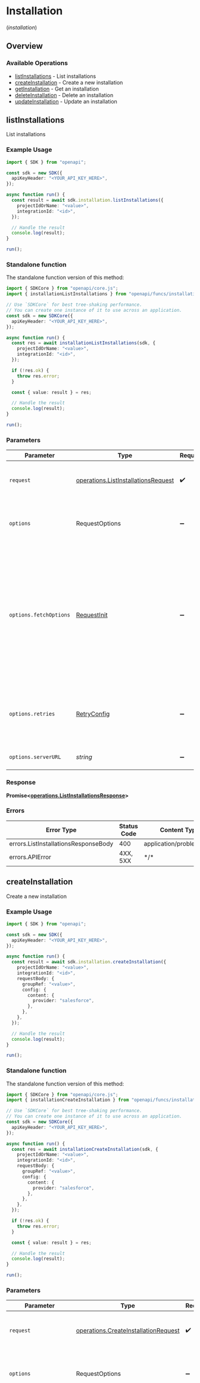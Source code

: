 # Installation
(*installation*)

## Overview

### Available Operations

* [listInstallations](#listinstallations) - List installations
* [createInstallation](#createinstallation) - Create a new installation
* [getInstallation](#getinstallation) - Get an installation
* [deleteInstallation](#deleteinstallation) - Delete an installation
* [updateInstallation](#updateinstallation) - Update an installation

## listInstallations

List installations

### Example Usage

```typescript
import { SDK } from "openapi";

const sdk = new SDK({
  apiKeyHeader: "<YOUR_API_KEY_HERE>",
});

async function run() {
  const result = await sdk.installation.listInstallations({
    projectIdOrName: "<value>",
    integrationId: "<id>",
  });

  // Handle the result
  console.log(result);
}

run();
```

### Standalone function

The standalone function version of this method:

```typescript
import { SDKCore } from "openapi/core.js";
import { installationListInstallations } from "openapi/funcs/installationListInstallations.js";

// Use `SDKCore` for best tree-shaking performance.
// You can create one instance of it to use across an application.
const sdk = new SDKCore({
  apiKeyHeader: "<YOUR_API_KEY_HERE>",
});

async function run() {
  const res = await installationListInstallations(sdk, {
    projectIdOrName: "<value>",
    integrationId: "<id>",
  });

  if (!res.ok) {
    throw res.error;
  }

  const { value: result } = res;

  // Handle the result
  console.log(result);
}

run();
```

### Parameters

| Parameter                                                                                                                                                                      | Type                                                                                                                                                                           | Required                                                                                                                                                                       | Description                                                                                                                                                                    |
| ------------------------------------------------------------------------------------------------------------------------------------------------------------------------------ | ------------------------------------------------------------------------------------------------------------------------------------------------------------------------------ | ------------------------------------------------------------------------------------------------------------------------------------------------------------------------------ | ------------------------------------------------------------------------------------------------------------------------------------------------------------------------------ |
| `request`                                                                                                                                                                      | [operations.ListInstallationsRequest](../../models/operations/listinstallationsrequest.md)                                                                                     | :heavy_check_mark:                                                                                                                                                             | The request object to use for the request.                                                                                                                                     |
| `options`                                                                                                                                                                      | RequestOptions                                                                                                                                                                 | :heavy_minus_sign:                                                                                                                                                             | Used to set various options for making HTTP requests.                                                                                                                          |
| `options.fetchOptions`                                                                                                                                                         | [RequestInit](https://developer.mozilla.org/en-US/docs/Web/API/Request/Request#options)                                                                                        | :heavy_minus_sign:                                                                                                                                                             | Options that are passed to the underlying HTTP request. This can be used to inject extra headers for examples. All `Request` options, except `method` and `body`, are allowed. |
| `options.retries`                                                                                                                                                              | [RetryConfig](../../lib/utils/retryconfig.md)                                                                                                                                  | :heavy_minus_sign:                                                                                                                                                             | Enables retrying HTTP requests under certain failure conditions.                                                                                                               |
| `options.serverURL`                                                                                                                                                            | *string*                                                                                                                                                                       | :heavy_minus_sign:                                                                                                                                                             | An optional server URL to use.                                                                                                                                                 |

### Response

**Promise\<[operations.ListInstallationsResponse](../../models/operations/listinstallationsresponse.md)\>**

### Errors

| Error Type                           | Status Code                          | Content Type                         |
| ------------------------------------ | ------------------------------------ | ------------------------------------ |
| errors.ListInstallationsResponseBody | 400                                  | application/problem+json             |
| errors.APIError                      | 4XX, 5XX                             | \*/\*                                |

## createInstallation

Create a new installation

### Example Usage

```typescript
import { SDK } from "openapi";

const sdk = new SDK({
  apiKeyHeader: "<YOUR_API_KEY_HERE>",
});

async function run() {
  const result = await sdk.installation.createInstallation({
    projectIdOrName: "<value>",
    integrationId: "<id>",
    requestBody: {
      groupRef: "<value>",
      config: {
        content: {
          provider: "salesforce",
        },
      },
    },
  });

  // Handle the result
  console.log(result);
}

run();
```

### Standalone function

The standalone function version of this method:

```typescript
import { SDKCore } from "openapi/core.js";
import { installationCreateInstallation } from "openapi/funcs/installationCreateInstallation.js";

// Use `SDKCore` for best tree-shaking performance.
// You can create one instance of it to use across an application.
const sdk = new SDKCore({
  apiKeyHeader: "<YOUR_API_KEY_HERE>",
});

async function run() {
  const res = await installationCreateInstallation(sdk, {
    projectIdOrName: "<value>",
    integrationId: "<id>",
    requestBody: {
      groupRef: "<value>",
      config: {
        content: {
          provider: "salesforce",
        },
      },
    },
  });

  if (!res.ok) {
    throw res.error;
  }

  const { value: result } = res;

  // Handle the result
  console.log(result);
}

run();
```

### Parameters

| Parameter                                                                                                                                                                      | Type                                                                                                                                                                           | Required                                                                                                                                                                       | Description                                                                                                                                                                    |
| ------------------------------------------------------------------------------------------------------------------------------------------------------------------------------ | ------------------------------------------------------------------------------------------------------------------------------------------------------------------------------ | ------------------------------------------------------------------------------------------------------------------------------------------------------------------------------ | ------------------------------------------------------------------------------------------------------------------------------------------------------------------------------ |
| `request`                                                                                                                                                                      | [operations.CreateInstallationRequest](../../models/operations/createinstallationrequest.md)                                                                                   | :heavy_check_mark:                                                                                                                                                             | The request object to use for the request.                                                                                                                                     |
| `options`                                                                                                                                                                      | RequestOptions                                                                                                                                                                 | :heavy_minus_sign:                                                                                                                                                             | Used to set various options for making HTTP requests.                                                                                                                          |
| `options.fetchOptions`                                                                                                                                                         | [RequestInit](https://developer.mozilla.org/en-US/docs/Web/API/Request/Request#options)                                                                                        | :heavy_minus_sign:                                                                                                                                                             | Options that are passed to the underlying HTTP request. This can be used to inject extra headers for examples. All `Request` options, except `method` and `body`, are allowed. |
| `options.retries`                                                                                                                                                              | [RetryConfig](../../lib/utils/retryconfig.md)                                                                                                                                  | :heavy_minus_sign:                                                                                                                                                             | Enables retrying HTTP requests under certain failure conditions.                                                                                                               |
| `options.serverURL`                                                                                                                                                            | *string*                                                                                                                                                                       | :heavy_minus_sign:                                                                                                                                                             | An optional server URL to use.                                                                                                                                                 |

### Response

**Promise\<[operations.CreateInstallationResponse](../../models/operations/createinstallationresponse.md)\>**

### Errors

| Error Type                                        | Status Code                                       | Content Type                                      |
| ------------------------------------------------- | ------------------------------------------------- | ------------------------------------------------- |
| errors.CreateInstallationResponseBody             | 400                                               | application/problem+json                          |
| errors.CreateInstallationInstallationResponseBody | 422                                               | application/problem+json                          |
| errors.APIError                                   | 4XX, 5XX                                          | \*/\*                                             |

## getInstallation

Get an installation

### Example Usage

```typescript
import { SDK } from "openapi";

const sdk = new SDK({
  apiKeyHeader: "<YOUR_API_KEY_HERE>",
});

async function run() {
  const result = await sdk.installation.getInstallation({
    projectIdOrName: "<value>",
    integrationId: "<id>",
    installationId: "<id>",
  });

  // Handle the result
  console.log(result);
}

run();
```

### Standalone function

The standalone function version of this method:

```typescript
import { SDKCore } from "openapi/core.js";
import { installationGetInstallation } from "openapi/funcs/installationGetInstallation.js";

// Use `SDKCore` for best tree-shaking performance.
// You can create one instance of it to use across an application.
const sdk = new SDKCore({
  apiKeyHeader: "<YOUR_API_KEY_HERE>",
});

async function run() {
  const res = await installationGetInstallation(sdk, {
    projectIdOrName: "<value>",
    integrationId: "<id>",
    installationId: "<id>",
  });

  if (!res.ok) {
    throw res.error;
  }

  const { value: result } = res;

  // Handle the result
  console.log(result);
}

run();
```

### Parameters

| Parameter                                                                                                                                                                      | Type                                                                                                                                                                           | Required                                                                                                                                                                       | Description                                                                                                                                                                    |
| ------------------------------------------------------------------------------------------------------------------------------------------------------------------------------ | ------------------------------------------------------------------------------------------------------------------------------------------------------------------------------ | ------------------------------------------------------------------------------------------------------------------------------------------------------------------------------ | ------------------------------------------------------------------------------------------------------------------------------------------------------------------------------ |
| `request`                                                                                                                                                                      | [operations.GetInstallationRequest](../../models/operations/getinstallationrequest.md)                                                                                         | :heavy_check_mark:                                                                                                                                                             | The request object to use for the request.                                                                                                                                     |
| `options`                                                                                                                                                                      | RequestOptions                                                                                                                                                                 | :heavy_minus_sign:                                                                                                                                                             | Used to set various options for making HTTP requests.                                                                                                                          |
| `options.fetchOptions`                                                                                                                                                         | [RequestInit](https://developer.mozilla.org/en-US/docs/Web/API/Request/Request#options)                                                                                        | :heavy_minus_sign:                                                                                                                                                             | Options that are passed to the underlying HTTP request. This can be used to inject extra headers for examples. All `Request` options, except `method` and `body`, are allowed. |
| `options.retries`                                                                                                                                                              | [RetryConfig](../../lib/utils/retryconfig.md)                                                                                                                                  | :heavy_minus_sign:                                                                                                                                                             | Enables retrying HTTP requests under certain failure conditions.                                                                                                               |
| `options.serverURL`                                                                                                                                                            | *string*                                                                                                                                                                       | :heavy_minus_sign:                                                                                                                                                             | An optional server URL to use.                                                                                                                                                 |

### Response

**Promise\<[operations.GetInstallationResponse](../../models/operations/getinstallationresponse.md)\>**

### Errors

| Error Type                         | Status Code                        | Content Type                       |
| ---------------------------------- | ---------------------------------- | ---------------------------------- |
| errors.GetInstallationResponseBody | 400                                | application/problem+json           |
| errors.APIError                    | 4XX, 5XX                           | \*/\*                              |

## deleteInstallation

Delete an installation

### Example Usage

```typescript
import { SDK } from "openapi";

const sdk = new SDK({
  apiKeyHeader: "<YOUR_API_KEY_HERE>",
});

async function run() {
  const result = await sdk.installation.deleteInstallation({
    projectIdOrName: "<value>",
    integrationId: "<id>",
    installationId: "<id>",
  });

  // Handle the result
  console.log(result);
}

run();
```

### Standalone function

The standalone function version of this method:

```typescript
import { SDKCore } from "openapi/core.js";
import { installationDeleteInstallation } from "openapi/funcs/installationDeleteInstallation.js";

// Use `SDKCore` for best tree-shaking performance.
// You can create one instance of it to use across an application.
const sdk = new SDKCore({
  apiKeyHeader: "<YOUR_API_KEY_HERE>",
});

async function run() {
  const res = await installationDeleteInstallation(sdk, {
    projectIdOrName: "<value>",
    integrationId: "<id>",
    installationId: "<id>",
  });

  if (!res.ok) {
    throw res.error;
  }

  const { value: result } = res;

  // Handle the result
  console.log(result);
}

run();
```

### Parameters

| Parameter                                                                                                                                                                      | Type                                                                                                                                                                           | Required                                                                                                                                                                       | Description                                                                                                                                                                    |
| ------------------------------------------------------------------------------------------------------------------------------------------------------------------------------ | ------------------------------------------------------------------------------------------------------------------------------------------------------------------------------ | ------------------------------------------------------------------------------------------------------------------------------------------------------------------------------ | ------------------------------------------------------------------------------------------------------------------------------------------------------------------------------ |
| `request`                                                                                                                                                                      | [operations.DeleteInstallationRequest](../../models/operations/deleteinstallationrequest.md)                                                                                   | :heavy_check_mark:                                                                                                                                                             | The request object to use for the request.                                                                                                                                     |
| `options`                                                                                                                                                                      | RequestOptions                                                                                                                                                                 | :heavy_minus_sign:                                                                                                                                                             | Used to set various options for making HTTP requests.                                                                                                                          |
| `options.fetchOptions`                                                                                                                                                         | [RequestInit](https://developer.mozilla.org/en-US/docs/Web/API/Request/Request#options)                                                                                        | :heavy_minus_sign:                                                                                                                                                             | Options that are passed to the underlying HTTP request. This can be used to inject extra headers for examples. All `Request` options, except `method` and `body`, are allowed. |
| `options.retries`                                                                                                                                                              | [RetryConfig](../../lib/utils/retryconfig.md)                                                                                                                                  | :heavy_minus_sign:                                                                                                                                                             | Enables retrying HTTP requests under certain failure conditions.                                                                                                               |
| `options.serverURL`                                                                                                                                                            | *string*                                                                                                                                                                       | :heavy_minus_sign:                                                                                                                                                             | An optional server URL to use.                                                                                                                                                 |

### Response

**Promise\<[operations.DeleteInstallationResponseBody](../../models/operations/deleteinstallationresponsebody.md)\>**

### Errors

| Error Type      | Status Code     | Content Type    |
| --------------- | --------------- | --------------- |
| errors.APIError | 4XX, 5XX        | \*/\*           |

## updateInstallation

Update an installation

### Example Usage

```typescript
import { SDK } from "openapi";

const sdk = new SDK({
  apiKeyHeader: "<YOUR_API_KEY_HERE>",
});

async function run() {
  const result = await sdk.installation.updateInstallation({
    projectIdOrName: "<value>",
    integrationId: "<id>",
    installationId: "<id>",
    requestBody: {
      updateMask: [
        "connectionId",
        "config.content.write.objects.account",
      ],
      installation: {
        connectionId: "connection-123",
        config: {
          content: {
            provider: "salesforce",
            read: {
              objects: {
                "key": {
                  objectName: "account",
                  schedule: "*/15 * * * *",
                  destination: "accountWebhook",
                  selectedFields: {
                    "0": true,
                    "1": true,
                    "2": true,
                    "3": true,
                    "4": true,
                    "5": true,
                    "6": true,
                    "7": true,
                    "8": true,
                    "9": true,
                    "10": true,
                    "11": true,
                    "12": true,
                    "13": true,
                    "14": true,
                    "15": true,
                    "16": true,
                    "17": true,
                    "18": true,
                    "19": true,
                    "20": true,
                    "21": true,
                    "22": true,
                    "23": true,
                    "24": true,
                    "25": true,
                  },
                  selectedValueMappings: {
                    "stage": {
                      "open": "scheduled",
                      "closedWon": "won",
                      "closedLost": "lost",
                    },
                  },
                  selectedFieldMappings: {
                    "0": "{",
                    "1": " ",
                    "2": "p",
                    "3": "h",
                    "4": "o",
                    "5": "n",
                    "6": "e",
                    "7": "N",
                    "8": "u",
                    "9": "m",
                    "10": "b",
                    "11": "e",
                    "12": "r",
                    "13": ":",
                    "14": " ",
                    "15": "p",
                    "16": "h",
                    "17": "o",
                    "18": "n",
                    "19": "e",
                    "20": ",",
                    "21": " ",
                    "22": "f",
                    "23": "a",
                    "24": "x",
                    "25": "N",
                    "26": "u",
                    "27": "m",
                    "28": "b",
                    "29": "e",
                    "30": "r",
                    "31": ":",
                    "32": " ",
                    "33": "f",
                    "34": "a",
                    "35": "x",
                    "36": " ",
                    "37": "}",
                  },
                  backfill: {
                    defaultPeriod: {
                      days: 30,
                      fullHistory: false,
                    },
                  },
                },
                "key1": {
                  objectName: "account",
                  schedule: "*/15 * * * *",
                  destination: "accountWebhook",
                  selectedFields: {
                    "0": true,
                    "1": true,
                    "2": true,
                    "3": true,
                    "4": true,
                    "5": true,
                    "6": true,
                    "7": true,
                    "8": true,
                    "9": true,
                    "10": true,
                    "11": true,
                    "12": true,
                    "13": true,
                    "14": true,
                    "15": true,
                    "16": true,
                    "17": true,
                    "18": true,
                    "19": true,
                    "20": true,
                    "21": true,
                    "22": true,
                    "23": true,
                    "24": true,
                    "25": true,
                  },
                  selectedValueMappings: {
                    "stage": {
                      "open": "scheduled",
                      "closedWon": "won",
                      "closedLost": "lost",
                    },
                  },
                  selectedFieldMappings: {
                    "0": "{",
                    "1": " ",
                    "2": "p",
                    "3": "h",
                    "4": "o",
                    "5": "n",
                    "6": "e",
                    "7": "N",
                    "8": "u",
                    "9": "m",
                    "10": "b",
                    "11": "e",
                    "12": "r",
                    "13": ":",
                    "14": " ",
                    "15": "p",
                    "16": "h",
                    "17": "o",
                    "18": "n",
                    "19": "e",
                    "20": ",",
                    "21": " ",
                    "22": "f",
                    "23": "a",
                    "24": "x",
                    "25": "N",
                    "26": "u",
                    "27": "m",
                    "28": "b",
                    "29": "e",
                    "30": "r",
                    "31": ":",
                    "32": " ",
                    "33": "f",
                    "34": "a",
                    "35": "x",
                    "36": " ",
                    "37": "}",
                  },
                  backfill: {
                    defaultPeriod: {
                      days: 30,
                      fullHistory: false,
                    },
                  },
                },
              },
            },
            write: {
              objects: {
                "key": {
                  objectName: "account",
                  selectedValueDefaults: {
                    "0": "{",
                    "1": " ",
                    "2": "p",
                    "3": "h",
                    "4": "o",
                    "5": "n",
                    "6": "e",
                    "7": ":",
                    "8": " ",
                    "9": "\"",
                    "10": "5",
                    "11": "5",
                    "12": "5",
                    "13": "-",
                    "14": "5",
                    "15": "5",
                    "16": "5",
                    "17": "-",
                    "18": "5",
                    "19": "5",
                    "20": "5",
                    "21": "5",
                    "22": "\"",
                    "23": " ",
                    "24": " ",
                    "25": "}",
                  },
                },
                "key1": {
                  objectName: "account",
                  selectedValueDefaults: {
                    "0": "{",
                    "1": " ",
                    "2": "p",
                    "3": "h",
                    "4": "o",
                    "5": "n",
                    "6": "e",
                    "7": ":",
                    "8": " ",
                    "9": "\"",
                    "10": "5",
                    "11": "5",
                    "12": "5",
                    "13": "-",
                    "14": "5",
                    "15": "5",
                    "16": "5",
                    "17": "-",
                    "18": "5",
                    "19": "5",
                    "20": "5",
                    "21": "5",
                    "22": "\"",
                    "23": " ",
                    "24": " ",
                    "25": "}",
                  },
                },
                "key2": {
                  objectName: "account",
                  selectedValueDefaults: {
                    "0": "{",
                    "1": " ",
                    "2": "p",
                    "3": "h",
                    "4": "o",
                    "5": "n",
                    "6": "e",
                    "7": ":",
                    "8": " ",
                    "9": "\"",
                    "10": "5",
                    "11": "5",
                    "12": "5",
                    "13": "-",
                    "14": "5",
                    "15": "5",
                    "16": "5",
                    "17": "-",
                    "18": "5",
                    "19": "5",
                    "20": "5",
                    "21": "5",
                    "22": "\"",
                    "23": " ",
                    "24": " ",
                    "25": "}",
                  },
                },
              },
            },
          },
        },
      },
    },
  });

  // Handle the result
  console.log(result);
}

run();
```

### Standalone function

The standalone function version of this method:

```typescript
import { SDKCore } from "openapi/core.js";
import { installationUpdateInstallation } from "openapi/funcs/installationUpdateInstallation.js";

// Use `SDKCore` for best tree-shaking performance.
// You can create one instance of it to use across an application.
const sdk = new SDKCore({
  apiKeyHeader: "<YOUR_API_KEY_HERE>",
});

async function run() {
  const res = await installationUpdateInstallation(sdk, {
    projectIdOrName: "<value>",
    integrationId: "<id>",
    installationId: "<id>",
    requestBody: {
      updateMask: [
        "connectionId",
        "config.content.write.objects.account",
      ],
      installation: {
        connectionId: "connection-123",
        config: {
          content: {
            provider: "salesforce",
            read: {
              objects: {
                "key": {
                  objectName: "account",
                  schedule: "*/15 * * * *",
                  destination: "accountWebhook",
                  selectedFields: {
                    "0": true,
                    "1": true,
                    "2": true,
                    "3": true,
                    "4": true,
                    "5": true,
                    "6": true,
                    "7": true,
                    "8": true,
                    "9": true,
                    "10": true,
                    "11": true,
                    "12": true,
                    "13": true,
                    "14": true,
                    "15": true,
                    "16": true,
                    "17": true,
                    "18": true,
                    "19": true,
                    "20": true,
                    "21": true,
                    "22": true,
                    "23": true,
                    "24": true,
                    "25": true,
                  },
                  selectedValueMappings: {
                    "stage": {
                      "open": "scheduled",
                      "closedWon": "won",
                      "closedLost": "lost",
                    },
                  },
                  selectedFieldMappings: {
                    "0": "{",
                    "1": " ",
                    "2": "p",
                    "3": "h",
                    "4": "o",
                    "5": "n",
                    "6": "e",
                    "7": "N",
                    "8": "u",
                    "9": "m",
                    "10": "b",
                    "11": "e",
                    "12": "r",
                    "13": ":",
                    "14": " ",
                    "15": "p",
                    "16": "h",
                    "17": "o",
                    "18": "n",
                    "19": "e",
                    "20": ",",
                    "21": " ",
                    "22": "f",
                    "23": "a",
                    "24": "x",
                    "25": "N",
                    "26": "u",
                    "27": "m",
                    "28": "b",
                    "29": "e",
                    "30": "r",
                    "31": ":",
                    "32": " ",
                    "33": "f",
                    "34": "a",
                    "35": "x",
                    "36": " ",
                    "37": "}",
                  },
                  backfill: {
                    defaultPeriod: {
                      days: 30,
                      fullHistory: false,
                    },
                  },
                },
                "key1": {
                  objectName: "account",
                  schedule: "*/15 * * * *",
                  destination: "accountWebhook",
                  selectedFields: {
                    "0": true,
                    "1": true,
                    "2": true,
                    "3": true,
                    "4": true,
                    "5": true,
                    "6": true,
                    "7": true,
                    "8": true,
                    "9": true,
                    "10": true,
                    "11": true,
                    "12": true,
                    "13": true,
                    "14": true,
                    "15": true,
                    "16": true,
                    "17": true,
                    "18": true,
                    "19": true,
                    "20": true,
                    "21": true,
                    "22": true,
                    "23": true,
                    "24": true,
                    "25": true,
                  },
                  selectedValueMappings: {
                    "stage": {
                      "open": "scheduled",
                      "closedWon": "won",
                      "closedLost": "lost",
                    },
                  },
                  selectedFieldMappings: {
                    "0": "{",
                    "1": " ",
                    "2": "p",
                    "3": "h",
                    "4": "o",
                    "5": "n",
                    "6": "e",
                    "7": "N",
                    "8": "u",
                    "9": "m",
                    "10": "b",
                    "11": "e",
                    "12": "r",
                    "13": ":",
                    "14": " ",
                    "15": "p",
                    "16": "h",
                    "17": "o",
                    "18": "n",
                    "19": "e",
                    "20": ",",
                    "21": " ",
                    "22": "f",
                    "23": "a",
                    "24": "x",
                    "25": "N",
                    "26": "u",
                    "27": "m",
                    "28": "b",
                    "29": "e",
                    "30": "r",
                    "31": ":",
                    "32": " ",
                    "33": "f",
                    "34": "a",
                    "35": "x",
                    "36": " ",
                    "37": "}",
                  },
                  backfill: {
                    defaultPeriod: {
                      days: 30,
                      fullHistory: false,
                    },
                  },
                },
              },
            },
            write: {
              objects: {
                "key": {
                  objectName: "account",
                  selectedValueDefaults: {
                    "0": "{",
                    "1": " ",
                    "2": "p",
                    "3": "h",
                    "4": "o",
                    "5": "n",
                    "6": "e",
                    "7": ":",
                    "8": " ",
                    "9": "\"",
                    "10": "5",
                    "11": "5",
                    "12": "5",
                    "13": "-",
                    "14": "5",
                    "15": "5",
                    "16": "5",
                    "17": "-",
                    "18": "5",
                    "19": "5",
                    "20": "5",
                    "21": "5",
                    "22": "\"",
                    "23": " ",
                    "24": " ",
                    "25": "}",
                  },
                },
                "key1": {
                  objectName: "account",
                  selectedValueDefaults: {
                    "0": "{",
                    "1": " ",
                    "2": "p",
                    "3": "h",
                    "4": "o",
                    "5": "n",
                    "6": "e",
                    "7": ":",
                    "8": " ",
                    "9": "\"",
                    "10": "5",
                    "11": "5",
                    "12": "5",
                    "13": "-",
                    "14": "5",
                    "15": "5",
                    "16": "5",
                    "17": "-",
                    "18": "5",
                    "19": "5",
                    "20": "5",
                    "21": "5",
                    "22": "\"",
                    "23": " ",
                    "24": " ",
                    "25": "}",
                  },
                },
                "key2": {
                  objectName: "account",
                  selectedValueDefaults: {
                    "0": "{",
                    "1": " ",
                    "2": "p",
                    "3": "h",
                    "4": "o",
                    "5": "n",
                    "6": "e",
                    "7": ":",
                    "8": " ",
                    "9": "\"",
                    "10": "5",
                    "11": "5",
                    "12": "5",
                    "13": "-",
                    "14": "5",
                    "15": "5",
                    "16": "5",
                    "17": "-",
                    "18": "5",
                    "19": "5",
                    "20": "5",
                    "21": "5",
                    "22": "\"",
                    "23": " ",
                    "24": " ",
                    "25": "}",
                  },
                },
              },
            },
          },
        },
      },
    },
  });

  if (!res.ok) {
    throw res.error;
  }

  const { value: result } = res;

  // Handle the result
  console.log(result);
}

run();
```

### Parameters

| Parameter                                                                                                                                                                      | Type                                                                                                                                                                           | Required                                                                                                                                                                       | Description                                                                                                                                                                    |
| ------------------------------------------------------------------------------------------------------------------------------------------------------------------------------ | ------------------------------------------------------------------------------------------------------------------------------------------------------------------------------ | ------------------------------------------------------------------------------------------------------------------------------------------------------------------------------ | ------------------------------------------------------------------------------------------------------------------------------------------------------------------------------ |
| `request`                                                                                                                                                                      | [operations.UpdateInstallationRequest](../../models/operations/updateinstallationrequest.md)                                                                                   | :heavy_check_mark:                                                                                                                                                             | The request object to use for the request.                                                                                                                                     |
| `options`                                                                                                                                                                      | RequestOptions                                                                                                                                                                 | :heavy_minus_sign:                                                                                                                                                             | Used to set various options for making HTTP requests.                                                                                                                          |
| `options.fetchOptions`                                                                                                                                                         | [RequestInit](https://developer.mozilla.org/en-US/docs/Web/API/Request/Request#options)                                                                                        | :heavy_minus_sign:                                                                                                                                                             | Options that are passed to the underlying HTTP request. This can be used to inject extra headers for examples. All `Request` options, except `method` and `body`, are allowed. |
| `options.retries`                                                                                                                                                              | [RetryConfig](../../lib/utils/retryconfig.md)                                                                                                                                  | :heavy_minus_sign:                                                                                                                                                             | Enables retrying HTTP requests under certain failure conditions.                                                                                                               |
| `options.serverURL`                                                                                                                                                            | *string*                                                                                                                                                                       | :heavy_minus_sign:                                                                                                                                                             | An optional server URL to use.                                                                                                                                                 |

### Response

**Promise\<[operations.UpdateInstallationResponse](../../models/operations/updateinstallationresponse.md)\>**

### Errors

| Error Type                                        | Status Code                                       | Content Type                                      |
| ------------------------------------------------- | ------------------------------------------------- | ------------------------------------------------- |
| errors.UpdateInstallationResponseBody             | 400                                               | application/problem+json                          |
| errors.UpdateInstallationInstallationResponseBody | 422                                               | application/problem+json                          |
| errors.APIError                                   | 4XX, 5XX                                          | \*/\*                                             |